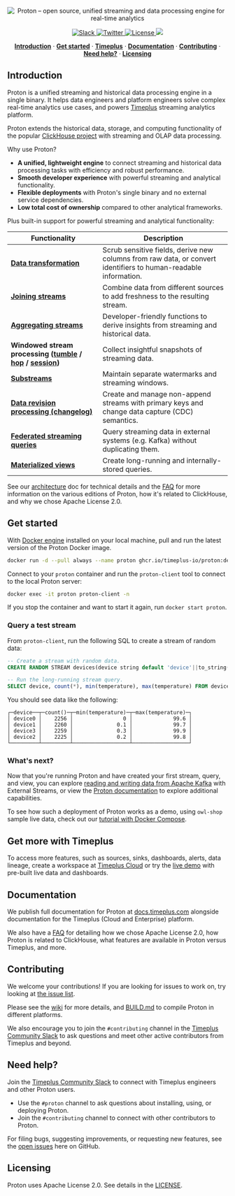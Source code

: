 <p align="center">
  <img alt="Proton – open source, unified streaming and data processing engine for real-time analytics" src="https://github.com/timeplus-io/proton/blob/6825207e4e80e545e6fc19711bb59d4e0d92946c/design/proton-logo-white-bg.png"
  />
</p>
<p align="center">
  <a href="https://timeplus.com/slack">
    <img src="https://img.shields.io/badge/Join%20Our%20Community-Slack-blue" alt="Slack" />
  </a>
  <a href="https://twitter.com/timeplusdata">
    <img src="https://img.shields.io/twitter/follow/timeplusdata?style=flat&label=%40timeplusdata&logo=twitter&color=0bf&logoColor=fff" alt="Twitter" />
  </a>
  <a href="https://github.com/timeplus-io/proton/blob/develop/LICENSE">
    <img src="https://img.shields.io/github/license/timeplus-io/proton?label=license&logo=github&color=f80&logoColor=fff" alt="License" />
  </a>
  <a href="https://github.com/timeplus-io/proton/actions/workflows/nightly_test.yml">
    <img src="https://github.com/timeplus-io/proton/actions/workflows/nightly_test.yml/badge.svg?branch=develop" />
  </a>
</p>

<p align="center">
  <a href="#introduction"><strong>Introduction</strong></a> ·
  <a href="#get-started"><strong>Get started</strong></a> ·
  <a href="#get-more-with-timeplus"><strong>Timeplus</strong></a> ·
  <a href="#documentation"><strong>Documentation</strong></a> ·
  <a href="#contributing"><strong>Contributing</strong></a> ·
  <a href="#need-help"><strong>Need help?</strong></a> ·
  <a href="#licensing"><strong>Licensing</strong></a>
</p>

## Introduction

Proton is a unified streaming and historical data processing engine in a single binary. It helps data engineers and platform engineers solve complex real-time analytics use cases, and powers [Timeplus](https://timeplus.com) streaming analytics platform.

Proton extends the historical data, storage, and computing functionality of the popular [ClickHouse project](https://github.com/clickhouse/clickhouse) with streaming and OLAP data processing.

Why use Proton?

- **A unified, lightweight engine** to connect streaming and historical data processing tasks with efficiency and robust performance.
- **Smooth developer experience** with powerful streaming and analytical functionality.
- **Flexible deployments** with Proton's single binary and no external service dependencies.
- **Low total cost of ownership** compared to other analytical frameworks.

Plus built-in support for powerful streaming and analytical functionality:

| Functionality                                                | Description                                                  |
| ------------------------------------------------------------ | ------------------------------------------------------------ |
| <b>[Data transformation](https://docs.timeplus.com/usecases#data)</b> | Scrub sensitive fields, derive new columns from raw data, or convert identifiers to human-readable information. |
| <b>[Joining streams](https://docs.timeplus.com/joins)</b>    | Combine data from different sources to add freshness to the resulting stream. |
| <b>[Aggregating streams](https://docs.timeplus.com/functions_for_agg)</b> | Developer-friendly functions to derive insights from streaming and historical data. |
| <b>Windowed stream processing ([tumble](https://docs.timeplus.com/functions_for_streaming#tumble) / [hop](https://docs.timeplus.com/functions_for_streaming#hop) / [session](https://docs.timeplus.com/functions_for_streaming#session))</b> | Collect insightful snapshots of streaming data.              |
| <b>[Substreams](https://docs.timeplus.com/substream)</b>     | Maintain separate watermarks and streaming windows.          |
| <b>[Data revision processing (changelog)](https://docs.timeplus.com/changelog-stream)</b> | Create and manage non-append streams with primary keys and change data capture (CDC) semantics. |
| <b>[Federated streaming queries](https://docs.timeplus.com/external-stream)</b> | Query streaming data in external systems (e.g. Kafka) without duplicating them. |
| <b>[Materialized views](https://docs.timeplus.com/view#m_view)</b> | Create long-running and internally-stored queries.           |

See our [architecture](https://docs.timeplus.com/proton-architecture) doc for technical details and the [FAQ](https://docs.timeplus.com/proton-faq) for more information on the various editions of Proton, how it's related to ClickHouse, and why we chose Apache License 2.0.

## Get started

With [Docker engine](https://docs.docker.com/engine/install/) installed on your local machine, pull and run the latest version of the Proton Docker image.

```bash
docker run -d --pull always --name proton ghcr.io/timeplus-io/proton:develop
```

Connect to your `proton` container and run the `proton-client` tool to connect to the local Proton server:

```bash
docker exec -it proton proton-client -n
```

If you stop the container and want to start it again, run `docker start proton`.

### Query a test stream

From `proton-client`, run the following SQL to create a stream of random data:

```sql
-- Create a stream with random data.
CREATE RANDOM STREAM devices(device string default 'device'||to_string(rand()%4), temperature float default rand()%1000/10);

-- Run the long-running stream query.
SELECT device, count(*), min(temperature), max(temperature) FROM devices GROUP BY device;
```

You should see data like the following:

```
┌─device──┬─count()─┬─min(temperature)─┬─max(temperature)─┐
│ device0 │    2256 │                0 │             99.6 │
│ device1 │    2260 │              0.1 │             99.7 │
│ device3 │    2259 │              0.3 │             99.9 │
│ device2 │    2225 │              0.2 │             99.8 │
└─────────┴─────────┴──────────────────┴──────────────────┘
```

### What's next?

Now that you're running Proton and have created your first stream, query, and view, you can explore [reading and writing data from Apache Kafka](https://docs.timeplus.com/proton-kafka#tutorial) with External Streams, or view the [Proton documentation](https://docs.timeplus.com/proton) to explore additional capabilities.

To see how such a deployment of Proton works as a demo, using `owl-shop` sample live data, check out our [tutorial with Docker Compose](https://docs.timeplus.com/proton-kafka#tutorial).

## Get more with Timeplus

To access more features, such as sources, sinks, dashboards, alerts, data lineage, create a workspace at [Timeplus Cloud](https://us.timeplus.cloud) or try the [live demo](https://demo.timeplus.cloud) with pre-built live data and dashboards.

## Documentation

We publish full documentation for Proton at [docs.timeplus.com](https://docs.timeplus.com/proton) alongside documentation for the Timeplus (Cloud and Enterprise) platform.

We also have a [FAQ](https://docs.timeplus.com/proton-faq/) for detailing how we chose Apache License 2.0, how Proton is related to ClickHouse, what features are available in Proton versus Timeplus, and more.


## Contributing

We welcome your contributions! If you are looking for issues to work on, try looking at [the issue list](https://github.com/timeplus-io/proton/issues).

Please see the [wiki](https://github.com/timeplus-io/proton/wiki/Contributing) for more details, and [BUILD.md](https://github.com/timeplus-io/proton/blob/develop/BUILD.md) to compile Proton in different platforms.

We also encourage you to join the `#contributing` channel in the [Timeplus Community Slack](https://timeplus.com/slack) to ask questions and meet other active contributors from Timeplus and beyond.

## Need help?

Join the [Timeplus Community Slack](https://timeplus.com/slack) to connect with Timeplus engineers and other Proton
users.

- Use the `#proton` channel to ask questions about installing, using, or deploying Proton.
- Join the `#contributing` channel to connect with other contributors to Proton.

For filing bugs, suggesting improvements, or requesting new features, see the [open issues](https://github.com/timeplus-io/proton/issues) here on GitHub.

## Licensing

Proton uses Apache License 2.0. See details in the [LICENSE](https://github.com/timeplus-io/proton/blob/develop/LICENSE).


